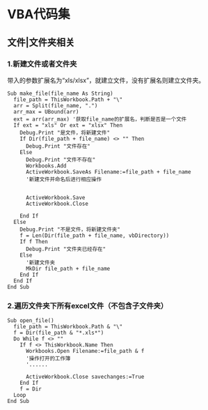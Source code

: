 # VBA代码集

## 文件|文件夹相关
### 1.新建文件或者文件夹
带入的参数扩展名为“xls/xlsx”，就建立文件，没有扩展名则建立文件夹。

    Sub make_file(file_name As String)
      file_path = ThisWorkbook.Path + "\"
      arr = Split(file_name, ".")
      arr_max = UBound(arr)
      ext = arr(arr_max) '获取file_name的扩展名，判断是否是一个文件
      If ext = "xls" Or ext = "xlsx" Then
        Debug.Print "是文件，将新建文件"
        If Dir(file_path + file_name) <> "" Then
          Debug.Print "文件存在"
        Else
          Debug.Print "文件不存在"
          Workbooks.Add
          ActiveWorkbook.SaveAs Filename:=file_path + file_name
          '新建文件并命名后进行相应操作
          
          
          ActiveWorkbook.Save
          ActiveWorkbook.Close
          
        End If
      Else
        Debug.Print "不是文件，将新建文件夹"
        f = Len(Dir(file_path + file_name, vbDirectory))
        If f Then
          Debug.Print "文件夹已经存在"
        Else
          '新建文件夹
          MkDir file_path + file_name
        End If
      End If
    End Sub

### 2.遍历文件夹下所有excel文件（不包含子文件夹）

    Sub open_file()
      file_path = ThisWorkbook.Path & "\"
      f = Dir(file_path & "*.xls*")
      Do While f <> ""
        If f <> ThisWorkbook.Name Then
          Workbooks.Open Filename:=file_path & f
          '操作打开的工作簿      
          '......
          
          ActiveWorkbook.Close savechanges:=True
        End If
        f = Dir
      Loop
    End Sub
